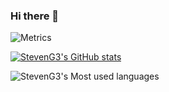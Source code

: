 ### Hi there 👋

<!--
**StevenG3/StevenG3** is a ✨ _special_ ✨ repository because its `README.md` (this file) appears on your GitHub profile.

Here are some ideas to get you started:

- 🔭 I’m currently working on ...
- 🌱 I’m currently learning ...
- 👯 I’m looking to collaborate on ...
- 🤔 I’m looking for help with ...
- 💬 Ask me about ...
- 📫 How to reach me: ...
- 😄 Pronouns: ...
- ⚡ Fun fact: ...
-->

![Metrics](https://metrics.lecoq.io/StevenG3?template=classic&base=header%2C%20activity%2C%20community%2C%20repositories%2C%20metadata&base.indepth=false&base.hireable=false&base.skip=false&config.timezone=Asia%2FShanghai)

[![StevenG3's GitHub stats](https://github-readme-stats.vercel.app/api?username=StevenG3)](https://github.com/anuraghazra/github-readme-stats)

![StevenG3's Most used languages](https://github-readme-stats.vercel.app/api/top-langs/?username=StevenG3&layout=compact&hide_border=true&langs_count=10)
